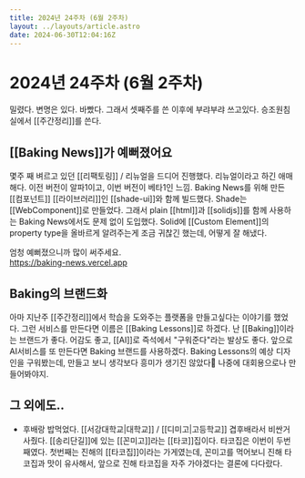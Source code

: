 ```yaml
---
title: 2024년 24주차 (6월 2주차)
layout: ../layouts/article.astro
date: 2024-06-30T12:04:16Z
---
```


# 2024년 24주차 (6월 2주차)

밀렸다. 변명은 있다. 바빴다. 그래서 셋째주를 쓴 이후에 부랴부랴 쓰고있다. 승조원침실에서 [[주간정리]]를 쓴다.

## [[Baking News]]가 예뻐졌어요

몇주 째 벼르고 있던 [[리팩토링]] / 리뉴얼을 드디어 진행했다. 리뉴얼이라고 하긴 애매해다. 이전 버전이 알파1이고, 이번 버전이 베타1인 느낌. Baking News를 위해 만든 [[컴포넌트]] [[라이브러리]]인 [[shade-ui]]와 함께 빌드했다. Shade는 [[WebComponent]]로 만들었다. 그래서 plain [[html]]과 [[solidjs]]를 함께 사용하는 Baking News에서도 문제 없이 도입했다. Solid에 [[Custom Element]]의 property type을 올바르게 알려주는게 조금 귀찮긴 했는데, 어떻게 잘 해냈다.

엄청 예뻐졌으니까 많이 써주세요.   
https://baking-news.vercel.app 

## Baking의 브랜드화

아마 지난주 [[주간정리]]에서 학습을 도와주는 플랫폼을 만들고싶다는 이야기를 했었다. 그런 서비스를 만든다면 이름은 [[Baking Lessons]]로 하겠다. 난 [[Baking]]이라는 브랜드가 좋다. 어감도 좋고, [[AI]]로 즉석에서 "구워준다"라는 발상도 좋다. 앞으로 AI서비스를 또 만든다면 Baking 브랜드를 사용하겠다.
Baking Lessons의 예상 디자인을 구워봤는데, 만들고 보니 생각보다 흥미가 생기진 않았다🥲 나중에 대회용으로나 만들어봐야지.

## 그 외에도..

- 후배랑 밥먹었다. [[서강대학교|대학교]] / [[디미고|고등학교]] 겹후배라서 비싼거 사줬다. [[송리단길]]에 있는 [[꼰미고]]라는 [[타코]]집이다. 타코집은 이번이 두번째였다. 첫번째는 진해의 [[타코집]]이라는 가게였는데, 꼰미고를 먹어보니 진해 타코집과 맛이 유사해서, 앞으로 진해 타코집을 자주 가야겠다는 결론에 다다랐다.